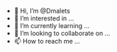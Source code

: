 - 👋 Hi, I’m @Dmalets
- 👀 I’m interested in ...
- 🌱 I’m currently learning ...
- 💞️ I’m looking to collaborate on ...
- 📫 How to reach me ...

<!---
Dmalets/Dmalets is a ✨ special ✨ repository because its `README.md` (this file) appears on your GitHub profile.
You can click the Preview link to take a look at your changes.
--->
